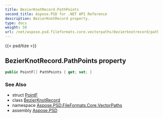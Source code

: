 ```yaml
---
title: BezierKnotRecord.PathPoints
second_title: Aspose.PSD for .NET API Reference
description: BezierKnotRecord property. 
type: docs
weight: 50
url: /net/aspose.psd.fileformats.core.vectorpaths/bezierknotrecord/pathpoints/
---
```

{{< psd/tize >}}
## BezierKnotRecord.PathPoints property

```csharp
public PointF[] PathPoints { get; set; }
```

### See Also

* struct [PointF](../../../aspose.psd/pointf/)
* class [BezierKnotRecord](../)
* namespace [Aspose.PSD.FileFormats.Core.VectorPaths](../../bezierknotrecord/)
* assembly [Aspose.PSD](../../../)


